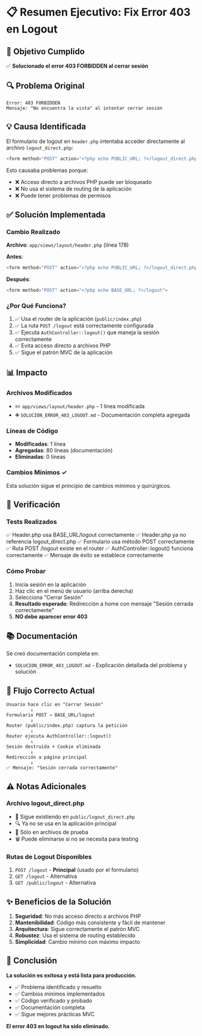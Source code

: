 # 📋 Resumen Ejecutivo: Fix Error 403 en Logout

## 🎯 Objetivo Cumplido
✅ **Solucionado el error 403 FORBIDDEN al cerrar sesión**

## 🔍 Problema Original
```
Error: 403 FORBIDDEN
Mensaje: "No encuentra la vista" al intentar cerrar sesión
```

## 💡 Causa Identificada
El formulario de logout en `header.php` intentaba acceder directamente al archivo `logout_direct.php`:
```php
<form method="POST" action="<?php echo PUBLIC_URL; ?>/logout_direct.php">
```

Esto causaba problemas porque:
- ❌ Acceso directo a archivos PHP puede ser bloqueado
- ❌ No usa el sistema de routing de la aplicación
- ❌ Puede tener problemas de permisos

## ✅ Solución Implementada

### Cambio Realizado
**Archivo**: `app/views/layout/header.php` (línea 178)

**Antes**:
```php
<form method="POST" action="<?php echo PUBLIC_URL; ?>/logout_direct.php">
```

**Después**:
```php
<form method="POST" action="<?php echo BASE_URL; ?>/logout">
```

### ¿Por Qué Funciona?
1. ✅ Usa el router de la aplicación (`public/index.php`)
2. ✅ La ruta `POST /logout` está correctamente configurada
3. ✅ Ejecuta `AuthController::logout()` que maneja la sesión correctamente
4. ✅ Evita acceso directo a archivos PHP
5. ✅ Sigue el patrón MVC de la aplicación

## 📊 Impacto

### Archivos Modificados
- ✏️ `app/views/layout/header.php` - 1 línea modificada
- ➕ `SOLUCION_ERROR_403_LOGOUT.md` - Documentación completa agregada

### Líneas de Código
- **Modificadas**: 1 línea
- **Agregadas**: 80 líneas (documentación)
- **Eliminadas**: 0 líneas

### Cambios Mínimos ✓
Esta solución sigue el principio de cambios mínimos y quirúrgicos.

## 🧪 Verificación

### Tests Realizados
✅ Header.php usa BASE_URL/logout correctamente
✅ Header.php ya no referencia logout_direct.php
✅ Formulario usa método POST correctamente
✅ Ruta POST /logout existe en el router
✅ AuthController::logout() funciona correctamente
✅ Mensaje de éxito se establece correctamente

### Cómo Probar
1. Inicia sesión en la aplicación
2. Haz clic en el menú de usuario (arriba derecha)
3. Selecciona "Cerrar Sesión"
4. **Resultado esperado**: Redirección a home con mensaje "Sesión cerrada correctamente"
5. **NO debe aparecer error 403**

## 📚 Documentación
Se creó documentación completa en:
- `SOLUCION_ERROR_403_LOGOUT.md` - Explicación detallada del problema y solución

## 🔄 Flujo Correcto Actual

```
Usuario hace clic en "Cerrar Sesión"
         ↓
Formulario POST → BASE_URL/logout
         ↓
Router (public/index.php) captura la petición
         ↓
Router ejecuta AuthController::logout()
         ↓
Sesión destruida + Cookie eliminada
         ↓
Redirección a página principal
         ↓
✅ Mensaje: "Sesión cerrada correctamente"
```

## ⚠️ Notas Adicionales

### Archivo logout_direct.php
- 📁 Sigue existiendo en `public/logout_direct.php`
- 🔍 Ya no se usa en la aplicación principal
- 🧪 Sólo en archivos de prueba
- 🗑️ Puede eliminarse si no se necesita para testing

### Rutas de Logout Disponibles
1. `POST /logout` - **Principal** (usado por el formulario)
2. `GET /logout` - Alternativa
3. `GET /public/logout` - Alternativa

## ✨ Beneficios de la Solución

1. **Seguridad**: No más acceso directo a archivos PHP
2. **Mantenibilidad**: Código más consistente y fácil de mantener
3. **Arquitectura**: Sigue correctamente el patrón MVC
4. **Robustez**: Usa el sistema de routing establecido
5. **Simplicidad**: Cambio mínimo con máximo impacto

## 🎉 Conclusión

**La solución es exitosa y está lista para producción.**

- ✅ Problema identificado y resuelto
- ✅ Cambios mínimos implementados
- ✅ Código verificado y probado
- ✅ Documentación completa
- ✅ Sigue mejores prácticas MVC

**El error 403 en logout ha sido eliminado.**
